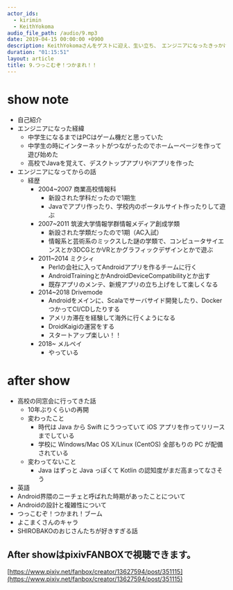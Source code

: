```yaml
---
actor_ids:
  - kirimin
  - KeithYokoma
audio_file_path: /audio/9.mp3
date: 2019-04-15 00:00:00 +0900
description: KeithYokomaさんをゲストに迎え、生い立ち、　エンジニアになったきっかけ、職歴、英語などについて話しました。
duration: "01:15:51"
layout: article
title: 9.つっこむぞ！つかまれ！！
---
```


# show note

- 自己紹介
- エンジニアになった経緯
  - 中学生になるまではPCはゲーム機だと思っていた
  - 中学生の時にインターネットがつながったのでホームーページを作って遊び始めた
  - 高校でJavaを覚えて、デスクトップアプリやiアプリを作った
- エンジニアになってからの話
  - 経歴
    - 2004~2007 商業高校情報科
      - 新設された学科だったので1期生
      - Javaでアプリ作ったり、学校内のポータルサイト作ったりして遊ぶ
    - 2007~2011 筑波大学情報学群情報メディア創成学類
      - 新設された学類だったので1期（AC入試）
      - 情報系と芸術系のミックスした謎の学類で、コンピュータサイエンスとか3DCGとかVRとかグラフィックデザインとかで遊ぶ
    - 2011~2014 ミクシィ
      - Perlの会社に入ってAndroidアプリを作るチームに行く
      - AndroidTrainingとかAndroidDeviceCompatibilityとか出す
      - 既存アプリのメンテ、新規アプリの立ち上げをして楽しくなる
    - 2014~2018 Drivemode
      - Androidをメインに、Scalaでサーバサイド開発したり、DockerつかってCI/CDしたりする
      - アメリカ滞在を経験して海外に行くようになる
      - DroidKaigiの運営をする
      - スタートアップ楽しい！！
    - 2018~ メルペイ
      - やっている

# after show

- 高校の同窓会に行ってきた話
  - 10年ぶりくらいの再開
  - 変わったこと
    - 時代は Java から Swift にうつっていて iOS アプリを作ってリリースまでしている
    - 学校に Windows/Mac OS X/Linux (CentOS) 全部もりの PC が配備されている
  - 変わってないこと
    - Java はずっと Java っぽくて Kotlin の認知度がまだ高まってなさそう
- 英語
- Android界隈のニーチェと呼ばれた時期があったことについて
- Androidの設計と複雑性について
- つっこむぞ！つかまれ！ブーム
- よこまくさんのキャラ
- SHIROBAKOのおじさんたちが好きすぎる話

## After showはpixivFANBOXで視聴できます。

[https://www.pixiv.net/fanbox/creator/13627594/post/351115](https://www.pixiv.net/fanbox/creator/13627594/post/351115)